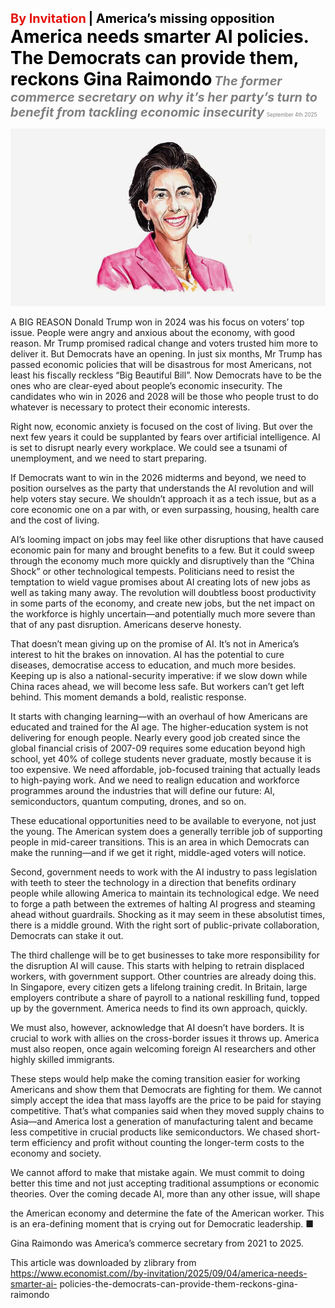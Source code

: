 <span style="color:#E3120B; font-size:14.9pt; font-weight:bold;">By Invitation</span> <span style="color:#000000; font-size:14.9pt; font-weight:bold;">| America’s missing opposition</span>
<span style="color:#000000; font-size:21.0pt; font-weight:bold;">America needs smarter AI policies. The Democrats can provide them, reckons Gina Raimondo</span>
<span style="color:#808080; font-size:14.9pt; font-weight:bold; font-style:italic;">The former commerce secretary on why it’s her party’s turn to benefit from tackling economic insecurity</span>
<span style="color:#808080; font-size:6.2pt;">September 4th 2025</span>

![](../images/011_America_needs_smarter_AI_policies_The_Democrats_can_provide_/p0047_img01.jpeg)

A BIG REASON Donald Trump won in 2024 was his focus on voters’ top issue. People were angry and anxious about the economy, with good reason. Mr Trump promised radical change and voters trusted him more to deliver it. But Democrats have an opening. In just six months, Mr Trump has passed economic policies that will be disastrous for most Americans, not least his fiscally reckless “Big Beautiful Bill”. Now Democrats have to be the ones who are clear-eyed about people’s economic insecurity. The candidates who win in 2026 and 2028 will be those who people trust to do whatever is necessary to protect their economic interests.

Right now, economic anxiety is focused on the cost of living. But over the next few years it could be supplanted by fears over artificial intelligence. AI is set to disrupt nearly every workplace. We could see a tsunami of unemployment, and we need to start preparing.

If Democrats want to win in the 2026 midterms and beyond, we need to position ourselves as the party that understands the AI revolution and will help voters stay secure. We shouldn’t approach it as a tech issue, but as a core economic one on a par with, or even surpassing, housing, health care and the cost of living.

AI’s looming impact on jobs may feel like other disruptions that have caused economic pain for many and brought benefits to a few. But it could sweep through the economy much more quickly and disruptively than the “China Shock” or other technological tempests. Politicians need to resist the temptation to wield vague promises about AI creating lots of new jobs as well as taking many away. The revolution will doubtless boost productivity in some parts of the economy, and create new jobs, but the net impact on the workforce is highly uncertain—and potentially much more severe than that of any past disruption. Americans deserve honesty.

That doesn’t mean giving up on the promise of AI. It’s not in America’s interest to hit the brakes on innovation. AI has the potential to cure diseases, democratise access to education, and much more besides. Keeping up is also a national-security imperative: if we slow down while China races ahead, we will become less safe. But workers can’t get left behind. This moment demands a bold, realistic response.

It starts with changing learning—with an overhaul of how Americans are educated and trained for the AI age. The higher-education system is not delivering for enough people. Nearly every good job created since the global financial crisis of 2007-09 requires some education beyond high school, yet 40% of college students never graduate, mostly because it is too expensive. We need affordable, job-focused training that actually leads to high-paying work. And we need to realign education and workforce programmes around the industries that will define our future: AI, semiconductors, quantum computing, drones, and so on.

These educational opportunities need to be available to everyone, not just the young. The American system does a generally terrible job of supporting people in mid-career transitions. This is an area in which Democrats can make the running—and if we get it right, middle-aged voters will notice.

Second, government needs to work with the AI industry to pass legislation with teeth to steer the technology in a direction that benefits ordinary people while allowing America to maintain its technological edge. We need to forge a path between the extremes of halting AI progress and steaming ahead without guardrails. Shocking as it may seem in these absolutist times, there is a middle ground. With the right sort of public-private collaboration, Democrats can stake it out.

The third challenge will be to get businesses to take more responsibility for the disruption AI will cause. This starts with helping to retrain displaced workers, with government support. Other countries are already doing this. In Singapore, every citizen gets a lifelong training credit. In Britain, large employers contribute a share of payroll to a national reskilling fund, topped up by the government. America needs to find its own approach, quickly.

We must also, however, acknowledge that AI doesn’t have borders. It is crucial to work with allies on the cross-border issues it throws up. America must also reopen, once again welcoming foreign AI researchers and other highly skilled immigrants.

These steps would help make the coming transition easier for working Americans and show them that Democrats are fighting for them. We cannot simply accept the idea that mass layoffs are the price to be paid for staying competitive. That’s what companies said when they moved supply chains to Asia—and America lost a generation of manufacturing talent and became less competitive in crucial products like semiconductors. We chased short- term efficiency and profit without counting the longer-term costs to the economy and society.

We cannot afford to make that mistake again. We must commit to doing better this time and not just accepting traditional assumptions or economic theories. Over the coming decade AI, more than any other issue, will shape

the American economy and determine the fate of the American worker. This is an era-defining moment that is crying out for Democratic leadership. ■

Gina Raimondo was America’s commerce secretary from 2021 to 2025.

This article was downloaded by zlibrary from https://www.economist.com//by-invitation/2025/09/04/america-needs-smarter-ai- policies-the-democrats-can-provide-them-reckons-gina-raimondo